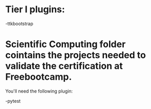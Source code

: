 # Tier I plugins:

-ttkbootstrap

# Scientific Computing folder cointains the projects needed to validate the certification at Freebootcamp.
You'll need the following plugin:

-pytest
